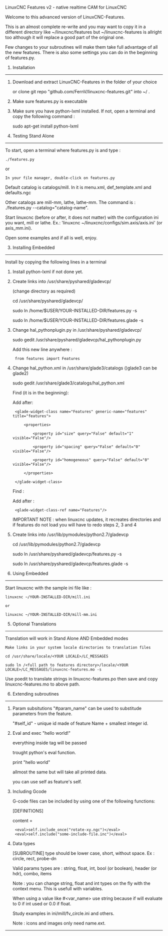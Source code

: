 LinuxCNC Features v2 - native realtime CAM for LinuxCNC

Welcome to this advanced version of LinuxCNC-Features.

This is an almost complete re-write and you may want to copy it in a different directory
like ~/linuxcnc/features but ~/linuxcnc-features is allright too although it will
replace a good part of the original one.
 
Few changes to your subroutines will make them take full advantage of all the new features.
There is also some settings you can do in the beginning of features.py.

1. Installation
--------------------------------------------------------------------------------
1. Download and extract LinuxCNC-Features in the folder of your choice

	or clone git repo "github.com/FernV/linuxcnc-features.git" into ~/  .

2. Make sure features.py is executable

3. Make sure you have python-lxml installed. If not, open a terminal and copy the following command :

	sudo apt-get install python-lxml


2. Testing Stand Alone
--------------------------------------------------------------------------------
To start, open a terminal where features.py is and type : 

	./features.py

or

	In your file manager, double-click on features.py

Default catalog is catalogs/mill. In it is menu.xml, def_template.xml and defaults.ngc

Other catalogs are mill-mm, lathe, lathe-mm.
The command is : ./features.py --catalog="catalog-name".

Start linuxcnc (before or after, it does not matter) with the configuration ini you want, mill or lathe.
Ex.: 'linuxcnc ~/linuxcnc/configs/sim.axis/axis.ini' (or axis_mm.ini).

Open some examples and if all is well, enjoy.


3. Installing Embedded
--------------------------------------------------------------------------------
Install by copying the following lines in a terminal

1. Install python-lxml if not done yet.

2. Create links into /usr/share/pyshared/gladevcp/

	(change directory as required)
	
	cd /usr/share/pyshared/gladevcp/
	
	sudo ln /home/$USER/YOUR-INSTALLED-DIR/features.py -s
	
	sudo ln /home/$USER/YOUR-INSTALLED-DIR/features.glade -s
	
	
3. Change hal_pythonplugin.py in /usr/share/pyshared/gladevcp/

	sudo gedit /usr/share/pyshared/gladevcp/hal_pythonplugin.py

	Add this new line anywhere :
	
		from features import Features


4. Change hal_python.xml in /usr/share/glade3/catalogs ()glade3 can be glade2)

	sudo gedit /usr/share/glade3/catalogs/hal_python.xml

	Find (it is in the beginning):
		<glade-widget-classes>
	
	Add after:
	
		<glade-widget-class name="Features" generic-name="features" title="features">
		
		    <properties>
		    
		        <property id="size" query="False" default="1" visible="False"/>
		        
		        <property id="spacing" query="False" default="0" visible="False"/>
		        
		        <property id="homogeneous" query="False" default="0" visible="False"/>
		        
		    </properties>
		    
		</glade-widget-class>
		

	Find :  
		<glade-widget-group name="python" title="HAL Python">
	
	Add after :
	
		<glade-widget-class-ref name="Features"/>
		

	IMPORTANT NOTE : when linuxcnc updates, it recreates directories and if features do not load
	you will have to redo steps 2, 3 and 4
	
	
5. Create links into /usr/lib/pymodules/python2.7/gladevcp

	cd /usr/lib/pymodules/python2.7/gladevcp
	
	sudo ln /usr/share/pyshared/gladevcp/features.py -s
	
	sudo ln /usr/share/pyshared/gladevcp/features.glade -s	
	
	
4. Using Embedded
--------------------------------------------------------------------------------
Start linuxcnc with the sample ini file like :

	linuxcnc ~/YOUR-INSTALLED-DIR/mill.ini
	
	or
	
	linuxcnc ~/YOUR-INSTALLED-DIR/mill-mm.ini


5. Optional Translations
--------------------------------------------------------------------------------
Translation will work in Stand Alone AND Embedded modes

	Make links in your system locale directories to translation files
	
	cd /usr/share/locale/<YOUR LOCALE>/LC_MESSAGES
	
	sudo ln /<full path to features directory>/locale/<YOUR LOCALE>/LC_MESSAGES/linuxcnc-features.mo -s

Use poedit to translate strings in linuxcnc-features.po then save and copy linuxcnc-features.mo to
above path.


6.	Extending subroutines
--------------------------------------------------------------------------------

1. Param subsitutions
	"#param_name" can be used to substitude parameters from the feature.
	
	"#self_id" - unique id made of feature Name + smallest integer id.
	

2. Eval and exec
	<eval>"hello world!"</eval>
	
	everything inside <eval> tag will be passed
	
	trought python's eval function.
	
	
	<exec>print "hello world"</exec>
	
	allmost the same but will take all printed data.
	
	
	you can use self as feature's self.

3. Including Gcode

	G-code files can be included by using one of the following functions:
	
	[DEFINITIONS]
	
	content =
	
		<eval>self.include_once("rotate-xy.ngc")</eval>
		<eval>self.include("some-include-file.inc")</eval>


4. Data types

	[SUBROUTINE] type should be lower case, short, without space. Ex : circle, rect, probe-dn

	Valid params types are : string, float, int, bool (or boolean), header (or hdr), combo, items
	
	Note : you can change string, float and int types on the fly with the context menu. 
	This is usefull with variables.
	
	When using a value like #<var_name> use string because if will evaluate to 0 if int used or 0.0 if float.
	
	Study examples in ini/mill/fv_circle.ini and others.
	
	Note : icons and images only need name.ext.
	
--------------------------------------------------------------------------------
